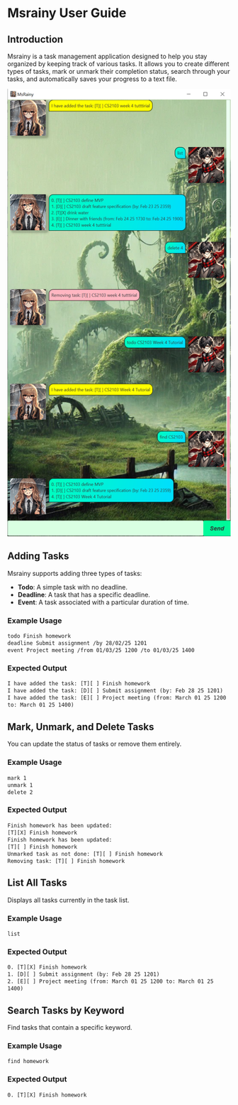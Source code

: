 # Msrainy User Guide

## Introduction

Msrainy is a task management application designed to help you stay organized by keeping track of various tasks. It allows you to create different types of tasks, mark or unmark their completion status, search through your tasks, and automatically saves your progress to a text file.

![Product Screenshot](Ui.png)

## Adding Tasks

Msrainy supports adding three types of tasks:

- **Todo**: A simple task with no deadline.
- **Deadline**: A task that has a specific deadline.
- **Event**: A task associated with a particular duration of time.

### Example Usage

```plaintext
todo Finish homework
deadline Submit assignment /by 28/02/25 1201
event Project meeting /from 01/03/25 1200 /to 01/03/25 1400
```

### Expected Output

```plaintext
I have added the task: [T][ ] Finish homework
I have added the task: [D][ ] Submit assignment (by: Feb 28 25 1201)
I have added the task: [E][ ] Project meeting (from: March 01 25 1200 to: March 01 25 1400)
```

## Mark, Unmark, and Delete Tasks

You can update the status of tasks or remove them entirely.

### Example Usage

```plaintext
mark 1
unmark 1
delete 2
```

### Expected Output

```plaintext
Finish homework has been updated:
[T][X] Finish homework
Finish homework has been updated:
[T][ ] Finish homework
Unmarked task as not done: [T][ ] Finish homework
Removing task: [T][ ] Finish homework
```

## List All Tasks

Displays all tasks currently in the task list.

### Example Usage

```plaintext
list
```

### Expected Output

```plaintext
0. [T][X] Finish homework
1. [D][ ] Submit assignment (by: Feb 28 25 1201)
2. [E][ ] Project meeting (from: March 01 25 1200 to: March 01 25 1400)
```

## Search Tasks by Keyword

Find tasks that contain a specific keyword.

### Example Usage

```plaintext
find homework
```

### Expected Output

```plaintext
0. [T][X] Finish homework
```